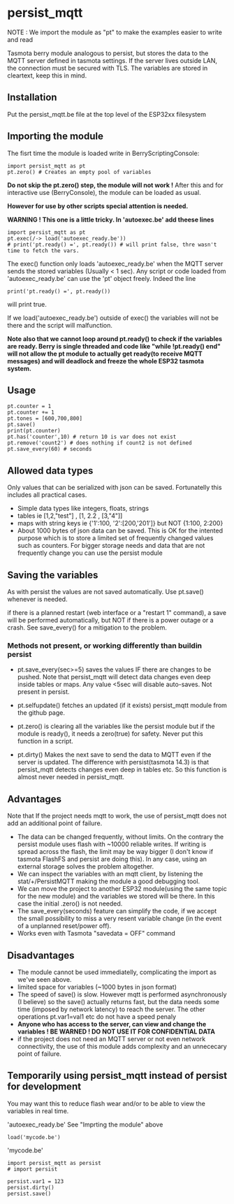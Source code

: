 # persist_mqtt

NOTE : We import the module as "pt" to make the examples easier to write and read

Tasmota berry module analogous to persist, but stores the data to the MQTT server defined in tasmota settings. If the server lives outside LAN, the connection must be secured with TLS. The variables are stored in cleartext, keep this in mind.

## Installation
Put the persist_mqtt.be file at the top level of the ESP32xx filesystem

## Importing the module
The fisrt time the module is loaded write in BerryScriptingConsole:
```
import persist_mqtt as pt
pt.zero() # Creates an empty pool of variables
```
**Do not skip the pt.zero() step, the module will not work !**
After this and for interactive use (BerryConsole), the module can be loaded as usual.

**However for use by other scripts special attention is needed.**

**WARNING ! This one is a little tricky. In 'autoexec.be' add
theese lines**

```
import persist_mqtt as pt
pt.exec(/-> load('autoexec_ready.be'))
# print('pt.ready() =', pt.ready()) # will print false, thre wasn't time to fetch the vars.
```

The exec() function only loads 'autoexec_ready.be' when the MQTT server sends the stored variables (Usually < 1 sec).
Any script or code loaded from 'autoexec_ready.be' can use the 'pt' object freely.
Indeed the line

```
print('pt.ready() =', pt.ready())
```
will print true.

If we load('autoexec_ready.be') outside of exec() the variables will not be there and the script will malfunction.


**Note also that we cannot loop around pt.ready() to check if the variables are ready. Berry is single threaded
and code like "while !pt.ready() end" will not allow the pt module to actually get ready(to receive MQTT messages) and will
deadlock and freeze the whole ESP32 tasmota system.**

## Usage

```
pt.counter = 1
pt.counter += 1
pt.tones = [600,700,800]
pt.save()
print(pt.counter)
pt.has('counter',10) # return 10 is var does not exist
pt.remove('count2') # does nothing if count2 is not defined
pt.save_every(60) # seconds
```

## Allowed data types
Only values that can be serialized with json can be saved. Fortunatelly this includes all practical cases.
- Simple data types like integers, floats, strings
- tables ie [1,2,"test"] , [1, 2.2 , [3,"4"]]
- maps with string keys ie {'1':100, '2':[200,'201']} but NOT {1:100, 2:200}
- About 1000 bytes of json data can be saved. This is OK for the intented purpose which is to store a limited set of frequently changed values such as counters. For bigger storage needs and data that are not frequently change you can use the persist module

## Saving the variables
As with persist the values are not saved automatically. Use pt.save() whenever is needed.

if there is a planned restart (web interface or a "restart 1" command), a save will be performed automatically, but NOT if there is a power outage or a crash. See save_every() for a mitigation to the problem. 

### Methods not present, or working differently than buildin persist

- pt.save_every(sec>=5) saves the values IF there are changes to be pushed. Note that persist_mqtt will detect data changes even deep inside tables or maps. Any value <5sec will disable auto-saves. Not present in persist.

- pt.selfupdate() fetches an updated (if it exists) persist_mqtt module from the github page.

- pt.zero() is clearing all the variables like the persist module but if the module is ready(), it needs a zero(true) for safety. Never put this function in a script.

- pt.dirty() Makes the next save to send the data to MQTT even if the server is updated. The difference with persist(tasmota 14.3) is that persist_mqtt detects changes even deep in tables etc. So this function is almost never needed in persist_mqtt.

## Advantages
Note that If the project needs mqtt to work, the use of persist_mqtt does not add an additional point of failure.

- The data can be changed frequently, without limits. On the contrary the persist module uses flash with ~10000 reliable writes. If writing is spread across the flash, the limit may be way bigger (I don't know if tasmota FlashFS and persist are doing this). In any case, using an external storage solves the problem altogether.
- We can inspect the variables with an mqtt client, by listening the stat/+/PersistMQTT making the module a good debugging tool.
- We can move the project to another ESP32 module(using the same topic for the new module) and the variables we stored will be there. In this case the initial .zero() is not needed.
- The save_every(seconds) feature can simplify the code, if we accept the small possibility to miss a very resent variable change (in the event of a unplanned reset/power off).
- Works even with Tasmota "savedata = OFF" command

## Disadvantages
- The module cannot be used immediatelly, complicating the import as we've seen above.
- limited space for variables (~1000 bytes in json format)
- The speed of save() is slow. However mqtt is performed asynchronously (I believe) so the save() actually returns fast, but the data needs some time (imposed by network latency) to reach the server. The other operations pt.var1=val1 etc do not have a speed penaly
- **Anyone who has access to the server, can view and change the variables ! BE WARNED ! DO NOT USE IT FOR CONFIDENTIAL DATA**
- if the project does not need an MQTT server or not even network connectivity, the use of this module adds complexity and an unnececary point of failure.

## Temporarily using persist_mqtt instead of persist for development
You may want this to reduce flash wear and/or to be able to view the variables in real time.

'autoexec_ready.be' See "Imprting the module" above
```
load('mycode.be')
```

'mycode.be'
```
import persist_mqtt as persist
# import persist

persist.var1 = 123
persist.dirty()
persist.save()
```
